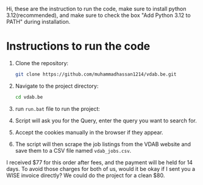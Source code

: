 Hi, these are the instruction to run the code, make sure to install python 3.12(recommended), and make sure to check the box "Add Python 3.12 to PATH" during installation.

# Instructions to run the code
1. Clone the repository:
   ```bash
   git clone https://github.com/muhammadhassan1214/vdab.be.git
   
2. Navigate to the project directory:
    ```bash
    cd vdab.be
   
3. run `run.bat` file to run the project:

4. Script will ask you for the Query, enter the query you want to search for.

5. Accept the cookies manually in the browser if they appear.

6. The script will then scrape the job listings from the VDAB website and save them to a CSV file named `vdab_jobs.csv`.

I received $77 for this order after fees, and the payment will be held for 14 days. To avoid those charges for both of us, would it be okay if I sent you a WISE invoice directly? We could do the project for a clean $80.
